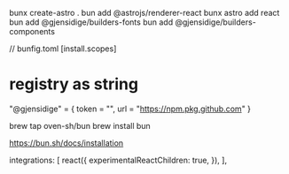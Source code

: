  bunx create-astro .
 bun add @astrojs/renderer-react
 bunx astro add react
 bun add @gjensidige/builders-fonts
 bun add @gjensidige/builders-components

// bunfig.toml
 [install.scopes]
# registry as string
"@gjensidige" = { token = "", url = "https://npm.pkg.github.com" }

brew tap oven-sh/bun
brew install bun

https://bun.sh/docs/installation

integrations: [
    react({
      experimentalReactChildren: true,
    }),
  ],